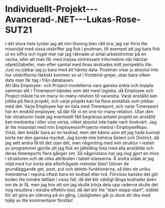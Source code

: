 # Individuellt-Projekt---Avancerad-.NET---Lukas-Rose-SUT21

I det stora hela tycker jag att min lösning blev rätt bra; jag var först lite missnöjd med vissa utskrifter jag fick i postman, till exempel att jag bara fick ut en siffra och inget mer när jag räknade ut antal arbetstimmar på en vecka, eller att man får med massa ointressant information när hämtar objekt/tabeller, men efter samtal med Anas ändrades mitt perspektiv lite. Just nu jobbar jag ju bara med att hämta data. Postman visar ju absolut inte hur utskrifterna faktiskt kommer se ut i frontend-grejer, utan bara vilken data man får tag i från databasen.  
   Att låta Employee- och Project-modellerna vara ganska enkla och koppla samman allt i Timereport kändes som det mest logiska, då Employee och Project måste ha en many-to-many-relation till varandra. Varje anställd kan jobba på flera projekt, och varje projekt kan ha flera anställda som jobbar med det. Varje Employee har en lista med Timereport, och varje Timereport har en enskild employee, så där får vi en one-to-many-relation. 	Utan den här strukturen hade jag eventuellt fått begränsa antalet projekt en anställd kan medverka i eller vice versa, vilket absolut inte hade varit önskvärt.
   Jag är lite missnöjd med min EmployeesInProjects-metod i EmployeeRepo. Visst, den består bara av en kodrad, men det känns som att jag hade kunnat korta ner den ganska mycket. Jag borde inte behöva Select och Distinct, då jag sett andra få till det utan det, men någonting med min struktur i resten av programmet gjorde att jag fick en jättelång lista med alla anställda och deras timereports flera gånger om. Så någonstans har jag nog gjort en miss i strukturen och de olika attributen i tabell-klasserna. 
   Å andra sidan är jag nöjd med hur korta alla efterfrågade metoder blev! Utöver de grundläggande get, post, put och delete-funktionerna, så blev de unika metoderna i repona oftast bara en kodrad eller två. Förvisso kanske det gör koden lite mindre lättläst i vissa fall, då det blir väldigt långa kodrader även om de är få, men jag tror att om jag skulle börja dela upp raderna skulle det nog resultera i mindre effektiv kod, då det blir lite “start-stopp-start”, istället för att göra en sökning på en gång. Läsligheten går ju dock att öka med hjälp av lite kommentarer förstås!

